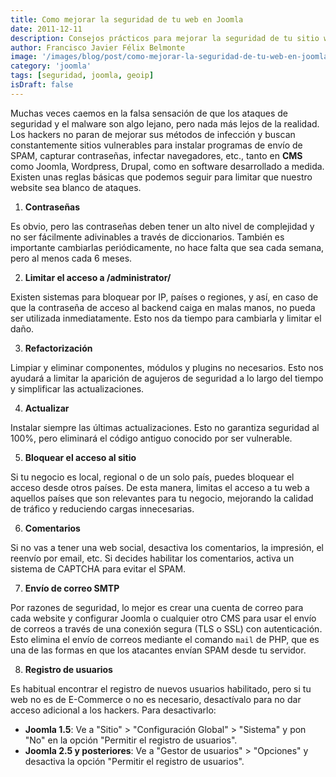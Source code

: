 ```yaml
---
title: Como mejorar la seguridad de tu web en Joomla
date: 2011-12-11
description: Consejos prácticos para mejorar la seguridad de tu sitio web en Joomla, protegiéndolo contra ataques y vulnerabilidades comunes.
author: Francisco Javier Félix Belmonte
image: '/images/blog/post/como-mejorar-la-seguridad-de-tu-web-en-joomla.webp'
category: 'joomla'
tags: [seguridad, joomla, geoip]
isDraft: false
---
```


Muchas veces caemos en la falsa sensación de que los ataques de seguridad y el malware son algo lejano, pero nada más lejos de la realidad. Los hackers no paran de mejorar sus métodos de infección y buscan constantemente sitios vulnerables para instalar programas de envío de SPAM, capturar contraseñas, infectar navegadores, etc., tanto en **CMS** como Joomla, Wordpress, Drupal, como en software desarrollado a medida. Existen unas reglas básicas que podemos seguir para limitar que nuestro website sea blanco de ataques.

1. **Contraseñas**

Es obvio, pero las contraseñas deben tener un alto nivel de complejidad y no ser fácilmente adivinables a través de diccionarios. También es importante cambiarlas periódicamente, no hace falta que sea cada semana, pero al menos cada 6 meses.

2. **Limitar el acceso a /administrator/**

Existen sistemas para bloquear por IP, países o regiones, y así, en caso de que la contraseña de acceso al backend caiga en malas manos, no pueda ser utilizada inmediatamente. Esto nos da tiempo para cambiarla y limitar el daño.

3. **Refactorización**

Limpiar y eliminar componentes, módulos y plugins no necesarios. Esto nos ayudará a limitar la aparición de agujeros de seguridad a lo largo del tiempo y simplificar las actualizaciones.

4. **Actualizar**

Instalar siempre las últimas actualizaciones. Esto no garantiza seguridad al 100%, pero eliminará el código antiguo conocido por ser vulnerable.

5. **Bloquear el acceso al sitio**

Si tu negocio es local, regional o de un solo país, puedes bloquear el acceso desde otros países. De esta manera, limitas el acceso a tu web a aquellos países que son relevantes para tu negocio, mejorando la calidad de tráfico y reduciendo cargas innecesarias.

6. **Comentarios**

Si no vas a tener una web social, desactiva los comentarios, la impresión, el reenvío por email, etc. Si decides habilitar los comentarios, activa un sistema de CAPTCHA para evitar el SPAM.

7. **Envío de correo SMTP**

Por razones de seguridad, lo mejor es crear una cuenta de correo para cada website y configurar Joomla o cualquier otro CMS para usar el envío de correos a través de una conexión segura (TLS o SSL) con autenticación. Esto elimina el envío de correos mediante el comando `mail` de PHP, que es una de las formas en que los atacantes envían SPAM desde tu servidor.

8. **Registro de usuarios**

Es habitual encontrar el registro de nuevos usuarios habilitado, pero si tu web no es de E-Commerce o no es necesario, desactívalo para no dar acceso adicional a los hackers. Para desactivarlo:

- **Joomla 1.5**: Ve a "Sitio" > "Configuración Global" > "Sistema" y pon "No" en la opción "Permitir el registro de usuarios".
- **Joomla 2.5 y posteriores**: Ve a "Gestor de usuarios" > "Opciones" y desactiva la opción "Permitir el registro de usuarios".
